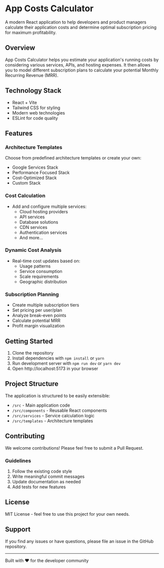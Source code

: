 # App Costs Calculator

A modern React application to help developers and product managers calculate their application costs and determine optimal subscription pricing for maximum profitability.

## Overview

App Costs Calculator helps you estimate your application's running costs by considering various services, APIs, and hosting expenses. It then allows you to model different subscription plans to calculate your potential Monthly Recurring Revenue (MRR).

## Technology Stack

- React + Vite
- Tailwind CSS for styling
- Modern web technologies
- ESLint for code quality

## Features

### Architecture Templates
Choose from predefined architecture templates or create your own:
- Google Services Stack
- Performance Focused Stack
- Cost-Optimized Stack
- Custom Stack

### Cost Calculation
- Add and configure multiple services:
  - Cloud hosting providers
  - API services
  - Database solutions
  - CDN services
  - Authentication services
  - And more...

### Dynamic Cost Analysis
- Real-time cost updates based on:
  - Usage patterns
  - Service consumption
  - Scale requirements
  - Geographic distribution

### Subscription Planning
- Create multiple subscription tiers
- Set pricing per user/plan
- Analyze break-even points
- Calculate potential MRR
- Profit margin visualization

## Getting Started

1. Clone the repository
2. Install dependencies with `npm install` or `yarn`
3. Run development server with `npm run dev` or `yarn dev`
4. Open http://localhost:5173 in your browser

## Project Structure

The application is structured to be easily extensible:
- `/src` - Main application code
- `/src/components` - Reusable React components
- `/src/services` - Service calculation logic
- `/src/templates` - Architecture templates

## Contributing

We welcome contributions! Please feel free to submit a Pull Request.

### Guidelines
1. Follow the existing code style
2. Write meaningful commit messages
3. Update documentation as needed
4. Add tests for new features

## License

MIT License - feel free to use this project for your own needs.

## Support

If you find any issues or have questions, please file an issue in the GitHub repository.

---

Built with ❤️ for the developer community